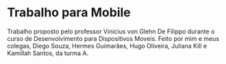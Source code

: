 # Trabalho para Mobile

Trabalho proposto pelo professor Vinicius von Glehn De Filippo durante o curso de Desenvolvimento para Dispositivos Moveis. Feito por mim e meus colegas, Diego Souza, Hermes Guimarães, Hugo Oliveira, Juliana Kill e Kamillah Santos, da turma A. 
